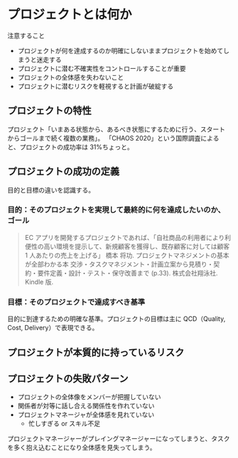 # プロジェクトとは何か

注意すること

- プロジェクトが何を達成するのか明確にしないままプロジェクトを始めてしまうと迷走する
- プロジェクトに潜む不確実性をコントロールすることが重要
- プロジェクトの全体感を失わないこと
- プロジェクトに潜むリスクを軽視すると計画が破綻する

## プロジェクトの特性

プロジェクト「いまある状態から、あるべき状態にするために行う、スタートからゴールまで続く複数の業務」。
「CHAOS 2020」という国際調査によると、プロジェクトの成功率は 31%ちょっと。

## プロジェクトの成功の定義

目的と目標の違いを認識する。

### 目的：そのプロジェクトを実現して最終的に何を達成したいのか、ゴール

> EC アプリを開発するプロジェクトであれば、「自社商品の利用者により利便性の高い環境を提示して、新規顧客を獲得し、既存顧客に対しては顧客 1 人あたりの売上を上げる」
> 橋本 将功. プロジェクトマネジメントの基本が全部わかる本 交渉・タスクマネジメント・計画立案から見積り・契約・要件定義・設計・テスト・保守改善まで (p.33). 株式会社翔泳社. Kindle 版.

### 目標：そのプロジェクトで達成すべき基準

目的に到達するための明確な基準。プロジェクトの目標は主に QCD（Quality, Cost, Delivery）で表現できる。

## プロジェクトが本質的に持っているリスク

## プロジェクトの失敗パターン

- プロジェクトの全体像をメンバーが把握していない
- 関係者が対等に話し合える関係性を作れていない
- プロジェクトマネージャが全体感を見れていない
  - 忙しすぎる or スキル不足


プロジェクトマネージャーがプレイングマネージャーになってしまうと、タスクを多く抱え込むことになり全体感を見失ってしまう。
